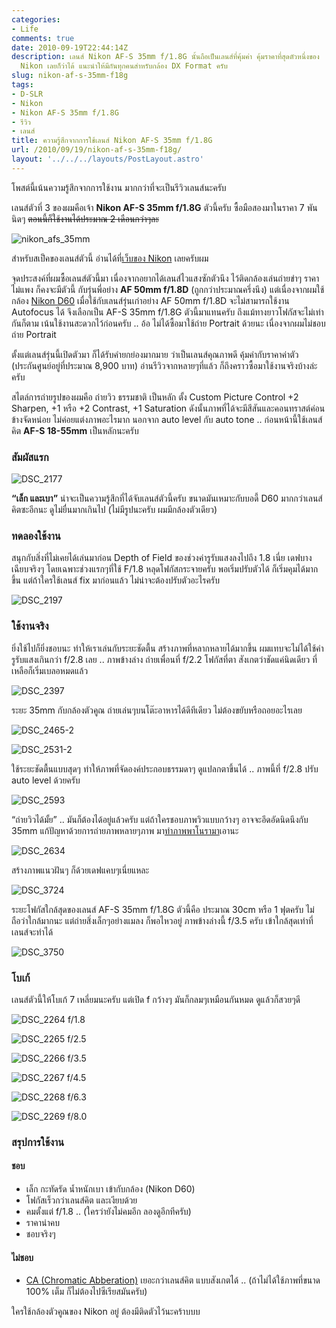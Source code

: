 ```yaml
---
categories:
- Life
comments: true
date: 2010-09-19T22:44:14Z
description: เลนส์ Nikon AF-S 35mm f/1.8G นั้นถือเป็นเลนส์ที่คุ้มค่า คุ้มราคาที่สุดตัวหนึ่งของ
  Nikon เลยก็ว่าได้ แนะนำให้มีกันทุกคนสำหรับกล้อง DX Format ครับ
slug: nikon-af-s-35mm-f18g
tags:
- D-SLR
- Nikon
- Nikon AF-S 35mm f/1.8G
- รีวิว
- เลนส์
title: ความรู้สึกจากการใช้เลนส์ Nikon AF-S 35mm f/1.8G
url: /2010/09/19/nikon-af-s-35mm-f18g/
layout: '../../../layouts/PostLayout.astro'
---
```


โพสต์นี้เน้นความรู้สึกจากการใช้งาน มากกว่าที่จะเป็นรีวิวเลนส์นะครับ

เลนส์ตัวที่ 3 ของผมคือเจ้า **Nikon AF-S 35mm f/1.8G** ตัวนี้ครับ ซื้อมือสองมาในราคา 7 พันนิดๆ <del>ตอนนี้ก็ใช้งานได้ประมาณ 2 เดือนกว่าๆละ</del>

![nikon_afs_35mm](https://files.armno.in.th/uploads/2010/09/nikon_afs_35mm_thumb.jpg)

สำหรับสเป็คของเลนส์ตัวนี้ อ่านได้ที่[เว็บของ Nikon](http://imaging.nikon.com/products/imaging/lineup/lens/singlefocal/normal/af-s_dx_35mmf_18g/index.htm) เลยครับผม

จุดประสงค์ที่ผมซื้อเลนส์ตัวนี้มา เนื่องจากอยากได้เลนส์ไวแสงซักตัวนึง ไว้ติดกล้องเล่นถ่ายขำๆ ราคาไม่แพง ก็คงจะมีตัวนี้ กับรุ่นพี่อย่าง **AF 50mm f/1.8D** (ถูกกว่าประมาณครึ่งนึง) แต่เนื่องจากผมใช้กล้อง [Nikon D60](https://armno.in.th/content/nikon-d60) เมื่อใช้กับเลนส์รุ่นเก่าอย่าง AF 50mm f/1.8D จะไม่สามารถใช้งาน Autofocus ได้ จึงเลือกเป็น AF-S 35mm f/1.8G ตัวนี้มาแทนครับ ถึงแม้ทางยาวโฟกัสจะไม่เท่ากันก็ตาม เน้นใช้งานสะดวกไว้ก่อนครับ .. อ้อ ไม่ได้ซื้อมาใช้ถ่าย Portrait ด้วยนะ เนื่องจากผมไม่ชอบถ่าย Portrait

ตั้งแต่เลนส์รุ่นนี้เปิดตัวมา ก็ได้รับคำยกย่องมากมาย ว่าเป็นเลนส์คุณภาพดี คุ้มค่ากับราคาค่าตัว (ประกันศูนย์อยู่ที่ประมาณ 8,900 บาท) อ่านรีวิวจากหลายๆที่แล้ว ก็ถึงคราวซื้อมาใช้งานจริงบ้างล่ะครับ

สไตล์การถ่ายรูปของผมคือ ถ่ายวิว ธรรมชาติ เป็นหลัก ตั้ง Custom Picture Control +2 Sharpen, +1 หรือ +2 Contrast, +1 Saturation ดังนั้นภาพที่ได้จะมีสีสันและคอนทราสต์ค่อนข้างจัดหน่อย ไม่ค่อยแต่งภาพอะไรมาก นอกจาก auto level กับ auto tone .. ก่อนหน้านี้ใช้เลนส์คิต **AF-S 18-55mm** เป็นหลักนะครับ

### สัมผัสแรก

![DSC_2177](https://files.armno.in.th/uploads/2010/09/DSC_2177_thumb.jpg)

**“เล็ก และเบา”** น่าจะเป็นความรู้สึกที่ได้จับเลนส์ตัวนี้ครับ ขนาดมันเหมาะกับบอดี้ D60 มากกว่าเลนส์คิตซะอีกนะ ดูไม่ยื่นมากเกินไป (ไม่มีรูปนะครับ ผมมีกล้องตัวเดียว)

### ทดลองใช้งาน

สนุกกับสิ่งที่ไม่เคยได้เล่นมาก่อน Depth of Field ของช่วงค่ารูรับแสงลงไปถึง 1.8 เนี่ย เดฟบางเฉียบจริงๆ โดยเฉพาะช่วงแรกๆที่ใช้ F/1.8 หลุดโฟกัสกระจายครับ พอเริ่มปรับตัวได้ ก็เริ่มคุมได้มากขึ้น แต่ถ้าใครใช้เลนส์ fix มาก่อนแล้ว ไม่น่าจะต้องปรับตัวอะไรครับ

![DSC_2197](https://files.armno.in.th/uploads/2010/09/DSC_2197_thumb.jpg)

### ใช้งานจริง

ยิ่งใช้ไปก็ยิ่งชอบนะ ทำให้เราเล่นกับระยะชัดตื้น สร้างภาพที่หลากหลายได้มากขึ้น ผมแทบจะไม่ได้ใช้ค่ารูรับแสงเกินกว่า f/2.8 เลย .. ภาพข้างล่าง ถ่ายเพื่อนที่ f/2.2 โฟกัสที่ตา สังเกตว่าชัดแค่นิดเดียว ที่เหลือก็เริ่มเบลอหมดแล้ว

![DSC_2397](https://files.armno.in.th/uploads/2010/09/DSC_2397_thumb.jpg)

ระยะ 35mm กับกล้องตัวคูณ ถ่ายเล่นๆบนโต๊ะอาหารได้ดีทีเดียว ไม่ต้องขยับหรือถอยอะไรเลย

![DSC_2465-2](https://files.armno.in.th/uploads/2010/09/DSC_24652_thumb.jpg)

![DSC_2531-2](https://files.armno.in.th/uploads/2010/09/DSC_25312_thumb.jpg)

ใช้ระยะชัดตื้นแบบสุดๆ ทำให้ภาพที่จัดองค์ประกอบธรรมดาๆ ดูแปลกตาขึ้นได้ .. ภาพนี้ที่ f/2.8 ปรับ auto level ด้วยครับ

![DSC_2593](https://files.armno.in.th/uploads/2010/09/DSC_2593_thumb.jpg)

“ถ่ายวิวได้มั้ย” .. มันก็ต้องได้อยู่แล้วครับ แต่ถ้าใครชอบภาพวิวแบบกว้างๆ อาจจะอึดอัดนิดนึงกับ 35mm แก้ปัญหาด้วยการถ่ายภาพหลายๆภาพ มา[ทำภาพพาโนรามา](https://armno.in.th/%E0%B8%97%E0%B8%B3%E0%B8%A0%E0%B8%B2%E0%B8%9E%E0%B8%9E%E0%B8%B2%E0%B9%82%E0%B8%99%E0%B8%A3%E0%B8%B2%E0%B8%A1%E0%B8%B2%E0%B8%87%E0%B9%88%E0%B8%B2%E0%B8%A2%E0%B9%86)เอานะ

![DSC_2634](https://files.armno.in.th/uploads/2010/09/DSC_2634_thumb.jpg)

สร้างภาพแนวฝันๆ ก็ด้วยเดฟแคบๆเนี่ยแหละ

![DSC_3724](https://files.armno.in.th/uploads/2010/09/DSC_3724_thumb.jpg)

ระยะโฟกัสใกล้สุดของเลนส์ AF-S 35mm f/1.8G ตัวนี้คือ ประมาณ 30cm หรือ 1 ฟุตครับ ไม่ถือว่าใกล้มากนะ แต่ถ่ายสิ่งเล็กๆอย่างแมลง ก็พอไหวอยู่ ภาพข้างล่างนี้ f/3.5 ครับ เข้าใกล้สุดเท่าที่เลนส์จะทำได้

![DSC_3750](https://files.armno.in.th/uploads/2010/09/DSC_3750_thumb.jpg)

### โบเก้

เลนส์ตัวนี้ให้โบเก้ 7 เหลี่ยมนะครับ แต่เปิด f กว้างๆ มันก็กลมๆเหมือนกันหมด ดูแล้วก็สวยๆดี

![DSC_2264](https://files.armno.in.th/uploads/2010/09/DSC_2264.jpg) f/1.8

![DSC_2265](https://files.armno.in.th/uploads/2010/09/DSC_2265.jpg) f/2.5

![DSC_2266](https://files.armno.in.th/uploads/2010/09/DSC_2266.jpg) f/3.5

![DSC_2267](https://files.armno.in.th/uploads/2010/09/DSC_2267.jpg) f/4.5

![DSC_2268](https://files.armno.in.th/uploads/2010/09/DSC_2268.jpg) f/6.3

![DSC_2269](https://files.armno.in.th/uploads/2010/09/DSC_2269.jpg) f/8.0


### สรุปการใช้งาน

#### ชอบ

* เล็ก กะทัดรัด น้ำหนักเบา เข้ากับกล้อง (Nikon D60)
* โฟกัสเร็วกว่าเลนส์คิต และเงียบด้วย
* คมตั้งแต่ f/1.8 .. (ใครว่ายังไม่คมอีก ลองดูอีกทีครับ)
* ราคาน่าคบ
* ชอบจริงๆ

#### ไม่ชอบ

* [CA (Chromatic Abberation)](http://en.wikipedia.org/wiki/Chromatic_aberration) เยอะกว่าเลนส์คิต แบบสังเกตได้ .. (ถ้าไม่ได้ใช้ภาพที่ขนาด 100% เต็ม ก็ไม่ต้องไปซีเรียสมันครับ)

ใครใช้กล้องตัวคูณของ Nikon อยู่ ต้องมีติดตัวไว้นะคร้าบบบ

